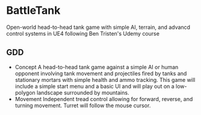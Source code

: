 # BattleTank
Open-world head-to-head tank game with simple AI, terrain, and advancd control systems in UE4 following Ben Tristen's Udemy course
## GDD
* Concept
A head-to-head tank game against a simple AI or human opponent involving tank movement and projectiles fired by tanks and stationary mortars with simple health and ammo tracking. This game will include a simple start menu and a basic UI and will play out on a low-polygon landscape surrounded by mountains.
* Movement
Independent tread control allowing for forward, reverse, and turning movement. 
Turret will follow the mouse cursor.